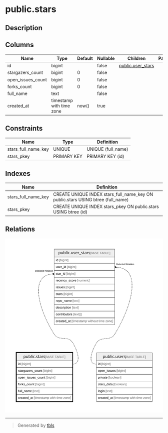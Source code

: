 # public.stars

## Description

## Columns

| Name              | Type                     | Default | Nullable | Children                                  | Parents | Comment |
| ----------------- | ------------------------ | ------- | -------- | ----------------------------------------- | ------- | ------- |
| id                | bigint                   |         | false    | [public.user_stars](public.user_stars.md) |         |         |
| stargazers_count  | bigint                   | 0       | false    |                                           |         |         |
| open_issues_count | bigint                   | 0       | false    |                                           |         |         |
| forks_count       | bigint                   | 0       | false    |                                           |         |         |
| full_name         | text                     |         | false    |                                           |         |         |
| created_at        | timestamp with time zone | now()   | true     |                                           |         |         |

## Constraints

| Name                | Type        | Definition         |
| ------------------- | ----------- | ------------------ |
| stars_full_name_key | UNIQUE      | UNIQUE (full_name) |
| stars_pkey          | PRIMARY KEY | PRIMARY KEY (id)   |

## Indexes

| Name                | Definition                                                                      |
| ------------------- | ------------------------------------------------------------------------------- |
| stars_full_name_key | CREATE UNIQUE INDEX stars_full_name_key ON public.stars USING btree (full_name) |
| stars_pkey          | CREATE UNIQUE INDEX stars_pkey ON public.stars USING btree (id)                 |

## Relations

![er](public.stars.svg)

---

> Generated by [tbls](https://github.com/k1LoW/tbls)
